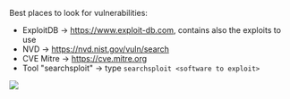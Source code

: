 Best places to look for vulnerabilities:
- ExploitDB -> https://www.exploit-db.com, contains also the exploits to use
- NVD -> https://nvd.nist.gov/vuln/search
- CVE Mitre -> https://cve.mitre.org
- Tool "searchsploit" -> type `searchsploit <software to exploit>`

![](./img/exploitDB.png|500)